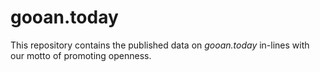 # gooan.today

This repository contains the published data on _gooan.today_ in-lines with our motto of promoting openness.
